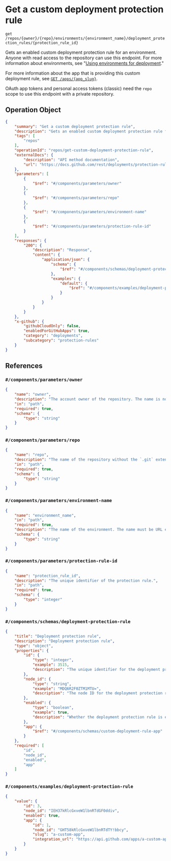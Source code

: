 # Get a custom deployment protection rule

`get /repos/{owner}/{repo}/environments/{environment_name}/deployment_protection_rules/{protection_rule_id}`

Gets an enabled custom deployment protection rule for an environment. Anyone with read access to the repository can use this endpoint. For more information about environments, see "[Using environments for deployment](https://docs.github.com/actions/deployment/targeting-different-environments/using-environments-for-deployment)."

For more information about the app that is providing this custom deployment rule, see [`GET /apps/{app_slug}`](https://docs.github.com/rest/apps/apps#get-an-app).

OAuth app tokens and personal access tokens (classic) need the `repo` scope to use this endpoint with a private repository.

## Operation Object

```json
{
    "summary": "Get a custom deployment protection rule",
    "description": "Gets an enabled custom deployment protection rule for an environment. Anyone with read access to the repository can use this endpoint. For more information about environments, see \"[Using environments for deployment](https://docs.github.com/actions/deployment/targeting-different-environments/using-environments-for-deployment).\"\n\nFor more information about the app that is providing this custom deployment rule, see [`GET /apps/{app_slug}`](https://docs.github.com/rest/apps/apps#get-an-app).\n\nOAuth app tokens and personal access tokens (classic) need the `repo` scope to use this endpoint with a private repository.",
    "tags": [
        "repos"
    ],
    "operationId": "repos/get-custom-deployment-protection-rule",
    "externalDocs": {
        "description": "API method documentation",
        "url": "https://docs.github.com/rest/deployments/protection-rules#get-a-custom-deployment-protection-rule"
    },
    "parameters": [
        {
            "$ref": "#/components/parameters/owner"
        },
        {
            "$ref": "#/components/parameters/repo"
        },
        {
            "$ref": "#/components/parameters/environment-name"
        },
        {
            "$ref": "#/components/parameters/protection-rule-id"
        }
    ],
    "responses": {
        "200": {
            "description": "Response",
            "content": {
                "application/json": {
                    "schema": {
                        "$ref": "#/components/schemas/deployment-protection-rule"
                    },
                    "examples": {
                        "default": {
                            "$ref": "#/components/examples/deployment-protection-rule"
                        }
                    }
                }
            }
        }
    },
    "x-github": {
        "githubCloudOnly": false,
        "enabledForGitHubApps": true,
        "category": "deployments",
        "subcategory": "protection-rules"
    }
}
```

## References

### `#/components/parameters/owner`

```json
{
    "name": "owner",
    "description": "The account owner of the repository. The name is not case sensitive.",
    "in": "path",
    "required": true,
    "schema": {
        "type": "string"
    }
}
```

### `#/components/parameters/repo`

```json
{
    "name": "repo",
    "description": "The name of the repository without the `.git` extension. The name is not case sensitive.",
    "in": "path",
    "required": true,
    "schema": {
        "type": "string"
    }
}
```

### `#/components/parameters/environment-name`

```json
{
    "name": "environment_name",
    "in": "path",
    "required": true,
    "description": "The name of the environment. The name must be URL encoded. For example, any slashes in the name must be replaced with `%2F`.",
    "schema": {
        "type": "string"
    }
}
```

### `#/components/parameters/protection-rule-id`

```json
{
    "name": "protection_rule_id",
    "description": "The unique identifier of the protection rule.",
    "in": "path",
    "required": true,
    "schema": {
        "type": "integer"
    }
}
```

### `#/components/schemas/deployment-protection-rule`

```json
{
    "title": "Deployment protection rule",
    "description": "Deployment protection rule",
    "type": "object",
    "properties": {
        "id": {
            "type": "integer",
            "example": 3515,
            "description": "The unique identifier for the deployment protection rule."
        },
        "node_id": {
            "type": "string",
            "example": "MDQ6R2F0ZTM1MTU=",
            "description": "The node ID for the deployment protection rule."
        },
        "enabled": {
            "type": "boolean",
            "example": true,
            "description": "Whether the deployment protection rule is enabled for the environment."
        },
        "app": {
            "$ref": "#/components/schemas/custom-deployment-rule-app"
        }
    },
    "required": [
        "id",
        "node_id",
        "enabled",
        "app"
    ]
}
```

### `#/components/examples/deployment-protection-rule`

```json
{
    "value": {
        "id": 3,
        "node_id": "IEH37kRlcGxveW1lbnRTdGF0ddiv",
        "enabled": true,
        "app": {
            "id": 1,
            "node_id": "GHT58kRlcGxveW1lbnRTdTY!bbcy",
            "slug": "a-custom-app",
            "integration_url": "https://api.github.com/apps/a-custom-app"
        }
    }
}
```